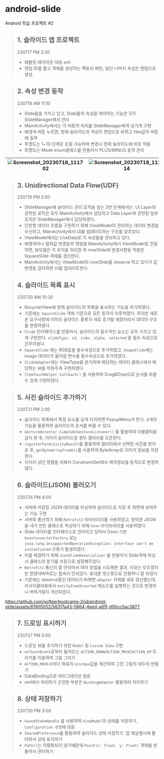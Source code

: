 # android-slide
Android 학습 프로젝트 #2

> ## 1. 슬라이드 앱 프로젝트
> 230717 PM 3:30
> - 태블릿 레이아웃 대응 xml
> - 랜덤 ID를 뽑고 객체를 생성하는 팩토리 패턴, 일단 나머지 속성은 랜덤으로 생성.

> ## 2. 속성 변경 동작
> 230718 AM 11:10
> - Slide들을 가지고 있고, Slide들의 속성을 제어하는 기능은 모두 SlideManager에서 관리
> - MainActivity에서는 각 버튼의 처리를 SlideManager에게 넘기게 구현
> - 배경색 버튼 누르면, 현재 슬라이드의 색상이 랜덤으로 바뀌고 Hex값이 버튼에 출력
> - 투명도는 1~10 단계로 조절 가능하며 변경시 현재 슬라이드에 바로 적용
> - 투명도는 Mode enum클래스를 만들어서 PLUS/MINUS 동작 관리

| ![Screenshot_20230718_111702](https://github.com/softeerbootcamp-2nd/android-slide/assets/61905052/f72eb6c0-eacb-4776-82aa-fb7ceb458654) | ![Screenshot_20230718_111714](https://github.com/softeerbootcamp-2nd/android-slide/assets/61905052/033e27d1-67e0-4004-b073-bfabb7e1b20b) | ![Screenshot_20230718_111721](https://github.com/softeerbootcamp-2nd/android-slide/assets/61905052/112389fe-5251-42f4-84ac-6618b84646d8) |
| ---- | ---- | ---- |

> ## 3. Unidirectional Data Flow(UDF)
> 230719 PM 2:00
> - SlideManager에 슬라이드 관리 로직을 넣는 2번 단계에서는, UI Layer와 관련된 로직은 모두 MainActivity에서 담당하고 Data Layer와 관련된 일부 로직은 SlideManager에서 담당하였다.
> - 단방향 데이터 흐름을 구현하기 위해 ViewModel이 관리하는 데이터 변경을 수신하고, MainActivity에서 UI를 업데이트하는 구조를 갖추었다.
> - ViewModel에서는 LiveData로 각 속성들을 관리하고 있다. 
> - 배경색이나 알파값 변경등의 명령을 MainActivity에서 ViewModel로 전달하면, 뷰모델은 각 로직을 처리한 후 nowSlide에 변경사항을 적용한 SquareSlide 객체를 갱신한다.
> - MainActivity에서는 ViewModel의 nowSlide를 observe 하고 있다가 값 변경을 감지하면 UI를 업데이트한다.

> ## 4. 슬라이드 목록 표시
> 230720 AM 10:30
> - RecyclerView에 현재 슬라이드의 목록을 표시하는 기능을 추가하였다.
> - 기존에는 ```SquareSlide``` 객체 기준으로 모든 동작이 이루어졌다. 하지만 새로운 요구사항에 이미지 슬라이드 종류가 새로 추가될 예정이라서 데이터 구조를 변경하였다.
> - ```Slide``` 인터페이스를 만들어서, 슬라이드의 필수적인 요소는 모두 가지고 있게 구현한다. ```slideType, id, side, alpha, selected``` 을 필수 속성으로 간주하였다.
> - ```SquareSlide``` 에는 RGB값을 필수속성으로 추가하였고, ```ImageSlide```에는 image 데이터가 들어갈 변수를 필수속성으로 추가하였다.
> - ```SlideAdapter```에는 ViewType을 분기하여 해당하는 데이터 클래스에서 해당하는 뷰를 띄워주게 구현하였다.
> - ```ItemTouchHelper.Callback()``` 을 사용하여 Drag&Drop으로 순서를 바꿀 수 있게 구현하였다.

> ## 5. 사진 슬라이드 추가하기
> 230721 PM 2:00
> - 슬라이드 목록에서 특정 요소를 길게 터치하면 PopupMenu가 뜬다. 4개의 기능을 활용하여 슬라이드의 순서를 바꿀 수 있다.
> - ```GestureDetector.SimpleOnGestureListener()``` 를 활용하여 더블클릭을 감지 한 후, 이미지 슬라이드일 경우 갤러리를 오픈한다.
> - ```registerForActivityResult```를 활용하여 갤러리에서 선택한 사진을 받아온 후, ```getByteArrayFromUri```를 사용하여 ByteArray로 이미지 정보를 저장한다.
> - 이미지 상단 정렬을 위해서 ConstraintSet에서 제약정보를 동적으로 변경하였다.

> ## 6. 슬라이드(JSON) 불러오기
> 230724 PM 4:00
> - 서버에 저장된 JSON 데이터를 파싱하여 슬라이드로 저장 후 화면에 보여주는 기능 구현
> - 서버와 통신하기 위해 ```Retrofit2``` 라이브러리를 사용하였고, 받아온 JSON을 내가 만든 클래스로 파싱하기 위해 ```Gson``` 라이브러리를 사용하였다.
> - Slide 데이터를 인터페이스로 관리하고 있어서 Gson 기본 ```GsonConverterFactory``` 로는 ```java.lang.UnsupportedOperationException: interface can't be instantiated``` 오류가 발생하였다.
> - 이를 해결하기 위해 ```JsonSlideDeserializer``` 를 만들어서 Slide객체 파싱시 클래스의 분기를 수동으로 설정해주었다.
> - ```Retrofit2``` 통신이 잘 안되어서 여러 방법을 시도해본 결과, 이유는 모르겠지만 한양대Wifi로는 접속이 안되었다. 휴대폰 핫스팟으로 진행하니 잘 되었다.
> - 기존에는 observe중인 데이터가 바뀌면 ```adapter``` 자체를 새로 갱신했는데, 리사이클러뷰에서 ```notifyItemInserted``` 메소드를 실행하는 것으로 변경하니 버벅거림이 개선되었다.

https://github.com/softeerbootcamp-2nd/android-slide/assets/61905052/58317a43-0664-4eed-a81f-d00cc0ac3877

> ## 7. 드로잉 표시하기
> 230727 PM 5:00
> - 드로잉 뷰를 추가하기 위한 ```Model``` 및 ```Custom View``` 구현
> - ```onTouchEvent```로부터 들어오는 ```ACTION_DOWN```/```ACTION_MOVE```/```ACTION_UP``` 트리거를 이용하여 그림 그리기
> - ```ACTION_MOVE```시마다 좌표의 ```min/max```값을 계산하여 그린 그림의 테두리 만들기
> - DataBinding으로 마이그레이션 완료
> - xml에서 처리하기 곤란한 부분은 ```BindingAdapter``` 활용하여 처리하기

> ## 8. 상태 저장하기
> 230730 PM 3:00
> - ```SavedStateHandle``` 를 사용하여 ```ViewModel```의 상태를 저장하기, ```Configuration 변경```에 대응
> - ```SharedPreference```를 활용하여 슬라이드 상태 저장하기. 앱 재실행시에 불러와서 상태 유지하기
> - ```Path()```는 직렬화되지 않기떄문에 ```Point(x: Float, y: Float)``` 객체를 만들어서 관리하기